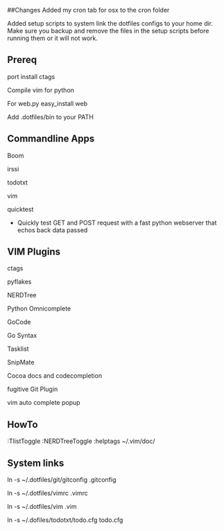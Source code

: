 ##Changes
Added my cron tab for osx to the cron folder

Added setup scripts to system link the dotfiles configs to your home dir.  Make sure you backup and remove the files in the setup scripts before running them or it will not work.  

Prereq
---
port install ctags

Compile vim for python

For web.py
easy_install web

Add .dotfiles/bin to your PATH

Commandline Apps
---
Boom

irssi

todotxt

vim 

quicktest
* Quickly test GET and POST request with a fast python webserver that echos back data passed

VIM Plugins
---
ctags

pyflakes

NERDTree

Python Omnicomplete

GoCode

Go Syntax

Tasklist

SnipMate

Cocoa docs and codecompletion

fugitive Git Plugin

vim auto complete popup

HowTo
---
:TlistToggle
:NERDTreeToggle
:helptags ~/.vim/doc/

System links
---
ln -s ~/.dotfiles/git/gitconfig .gitconfig

ln -s ~/.dotfiles/vimrc .vimrc

ln -s ~/.dotfiles/vim .vim

ln -s ~/.dofiles/todotxt/todo.cfg todo.cfg
